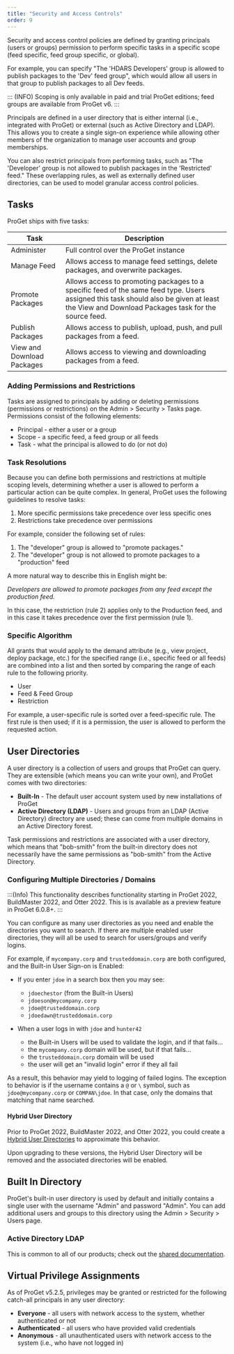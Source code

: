 ```yaml
---
title: "Security and Access Controls"
order: 9
---
```


Security and access control policies are defined by granting principals (users or groups) permission to perform specific tasks in a specific scope (feed specific, feed group specific, or global).

For example, you can specify "The 'HDARS Developers' group is allowed to publish packages to the 'Dev' feed group", which would allow all users in that group to publish packages to all Dev feeds.

::: (INFO)
Scoping is only available in paid and trial ProGet editions; feed groups are available from ProGet v6. 
:::

Principals are defined in a user directory that is either internal (i.e., integrated with ProGet) or external (such as Active Directory and LDAP). This allows you to create a single sign-on experience while allowing other members of the organization to manage user accounts and group memberships.

You can also restrict principals from performing tasks, such as "The 'Developer' group is not allowed to publish packages in the 'Restricted' feed." These overlapping rules, as well as externally defined user directories, can be used to model granular access control policies.

## Tasks 

ProGet ships with five tasks:

|Task|Description|
|--- |--- |
|Administer|Full control over the ProGet instance|
|Manage Feed|Allows access to manage feed settings, delete packages, and overwrite packages.|
|Promote Packages| Allows  access to promoting packages to a specific feed of the same feed type. Users assigned this task should also be given at least the View and Download Packages task for the source feed.|
|Publish Packages| Allows access to publish, upload, push, and pull packages from a feed.|
|View and Download Packages| Allows access to viewing and downloading packages from a feed.|


### Adding Permissions and Restrictions 

Tasks are assigned to principals by adding or deleting permissions (permissions or restrictions) on the Admin > Security > Tasks page. Permissions consist of the following elements:

* Principal - either a user or a group
* Scope - a specific feed, a feed group or all feeds
* Task - what the principal is allowed to do (or not do)

### Task Resolutions

Because you can define both permissions and restrictions at multiple scoping levels, determining whether a user is allowed to perform a particular action can be quite complex. In general, ProGet uses the following guidelines to resolve tasks:

1. More specific permissions take precedence over less specific ones
2. Restrictions take precedence over permissions

For example, consider the following set of rules:

1. The "developer" group is allowed to "promote packages."
2. The "developer" group is not allowed to promote packages to a "production" feed

A more natural way to describe this in English might be:

_Developers are allowed to promote packages from any feed except the production feed._

In this case, the restriction (rule 2) applies only to the Production feed, and in this case it takes precedence over the first permission (rule 1).

### Specific Algorithm  

All grants that would apply to the demand attribute (e.g., view project, deploy package, etc.) for the specified range (i.e., specific feed or all feeds) are combined into a list and then sorted by comparing the range of each rule to the following priority.

* User
* Feed & Feed Group
* Restriction

For example, a user-specific rule is sorted over a feed-specific rule. The first rule is then used; if it is a permission, the user is allowed to perform the requested action.

## User Directories

A user directory is a collection of users and groups that ProGet can query. They are extensible (which means you can write your own), and ProGet comes with two directories:

* **Built-In** - The default user account system used by new installations of ProGet
* **Active Directory (LDAP)** - Users and groups from an LDAP (Active Directory) directory are used; these can come from multiple domains in an Active Directory forest.

Task permissions and restrictions are associated with a user directory, which means that "bob-smith" from the built-in directory does not necessarily have the same permissions as "bob-smith" from the Active Directory.

### Configuring Multiple Directories / Domains

:::(Info)
This functionality describes functionality starting in ProGet 2022, BuildMaster 2022, and Otter 2022. This is is available as a preview feature in ProGet 6.0.8+.
:::

You can configure as many user directories as you need and enable the directories you want to search. If there are multiple enabled user directories, they will all be used to search for users/groups and verify logins.

For example, if `mycompany.corp` and `trusteddomain.corp` are both configured, and the Built-in User Sign-on is Enabled:

 * If you enter `jdoe` in a search box then you may see:
   * `jdoechestor` (from the Built-in Users)
   * `jdoeson@mycompany.corp`
   * `jdoe@trusteddomain.corp`
   * `jdoedawn@trusteddomain.corp`
 
 * When a user logs in with `jdoe` and `hunter42`
   * the Built-in Users will be used to validate the login, and if that fails...
   * the `mycompany.corp` domain will be used, but if that fails...
   * the `trusteddomain.corp` domain will be used
   * the user will get an "invalid login" error if they all fail

As a result, this behavior may yield to logging of failed logins. The exception to behavior is if the username contains a `@` or `\` symbol, such as `jdoe@mycompany.corp` or `COMPAN\jdoe`. In that case, only the domains that matching that name searched.

#### Hybrid User Directory
Prior to ProGet 2022, BuildMaster 2022, and Otter 2022, you could create a [Hybrid User Directories](/docs/installation/security-ldap-active-directory/various-ldap-combining-with-built-in) to approximate this behavior.

Upon upgrading to these versions, the Hybrid User Directory will be removed and the associated directories will be enabled.

## Built In Directory 

ProGet's built-in user directory is used by default and initially contains a single user with the username "Admin" and password "Admin". You can add additional users and groups to this directory using the Admin > Security > Users page.

### Active Directory LDAP 

This is common to all of our products; check out the [shared documentation](/docs/installation/security-ldap-active-directory/various-ldap-ldap-active-directory).

## Virtual Privilege Assignments

As of ProGet v5.2.5, privileges may be granted or restricted for the following catch-all principals in any user directory:

 - **Everyone** - all users with network access to the system, whether authenticated or not
 - **Authenticated** - all users who have provided valid credentials
 - **Anonymous** - all unauthenticated users with network access to the system (i.e., who have not logged in)